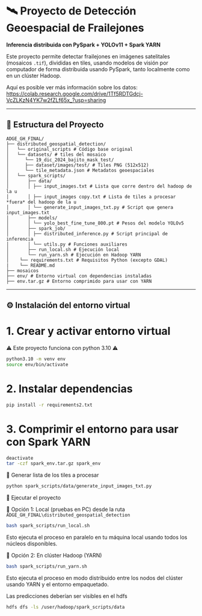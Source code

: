 # 🛰️ Proyecto de Detección Geoespacial de Frailejones  
**Inferencia distribuida con PySpark + YOLOv11 + Spark YARN**

Este proyecto permite detectar frailejones en imágenes satelitales (mosaicos `.tif`), divididas en tiles, usando modelos de visión por computador de forma distribuida usando PySpark, tanto localmente como en un clúster Hadoop.

Aquí es posible ver más información sobre los datos: https://colab.research.google.com/drive/1Tf5RDTGdcj-VcZLKzN4YK7w2fZLf65x_?usp=sharing

---

## 📁 Estructura del Proyecto
```
ADGE_GH_FINAL/
├── distributed_geospatial_detection/ 
│   └── original_scripts # Código base original
│   └── datasets/ # tiles del mosaico
│      └── 19_dic_2024_bajito_mask_test/
│      ├── dataset/images/test/ # Tiles PNG (512x512)
│      └── tile_metadata.json # Metadatos geoespaciales
│   └── spark_scripts/
│       ├── data/
│       │ ├── input_images.txt # Lista que corre dentro del hadoop de la u
│       │ ├── input_images copy.txt # Lista de tiles a procesar *fuera* del hadoop de la u
│       │ └── generate_input_images_txt.py # Script que genera input_images.txt
│       ├── models/
│       │ └── yolo_best_fine_tune_800.pt # Pesos del modelo YOLOv5
│       ├── spark_job/
│       │ ├── distributed_inference.py # Script principal de inferencia
│       │ └── utils.py # Funciones auxiliares
│       ├── run_local.sh # Ejecución local
│       └── run_yarn.sh # Ejecución en Hadoop YARN
│    └── requirements.txt # Requisitos Python (excepto GDAL)
|    └── README.md
├── mosaicos
├── env/ # Entorno virtual con dependencias instaladas
├── env.tar.gz # Entorno comprimido para usar con YARN
```

---

## ⚙️ Instalación del entorno virtual


# 1. Crear y activar entorno virtual

⚠ Este proyecto funciona con python 3.10 ⚠

```bash
python3.10 -m venv env
source env/bin/activate
```

# 2. Instalar dependencias
```bash
pip install -r requirements2.txt
```

# 3. Comprimir el entorno para usar con Spark YARN
```bash
deactivate
tar -czf spark_env.tar.gz spark_env
```

🧾 Generar lista de los tiles a procesar
```bash
python spark_scripts/data/generate_input_images_txt.py
```

🚀 Ejecutar el proyecto

🔹 Opción 1: Local (pruebas en PC) desde la ruta `ADGE_GH_FINAL\distributed_geospatial_detection`

```bash
bash spark_scripts/run_local.sh
```

Esto ejecuta el proceso en paralelo en tu máquina local usando todos los núcleos disponibles.


🔹 Opción 2: En clúster Hadoop (YARN)

```bash
bash spark_scripts/run_yarn.sh
```

Esto ejecuta el proceso en modo distribuido entre los nodos del clúster usando YARN y el entorno empaquetado.

Las predicciones deberían ser visibles en el hdfs
```bash
hdfs dfs -ls /user/hadoop/spark_scripts/data
```